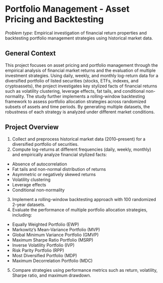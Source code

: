 # Portfolio Management - Asset Pricing and Backtesting

*Problem type:* Empirical investigation of financial return properties and backtesting portfolio management strategies using historical market data.

## General Context
This project focuses on asset pricing and portfolio management through the empirical analysis of financial market returns and the evaluation of multiple investment strategies. Using daily, weekly, and monthly log-return data for a diversified portfolio of listed securities (stocks, ETFs, indexes, and cryptoassets), the project investigates key stylized facts of financial returns such as volatility clustering, leverage effects, fat tails, and conditional non-normality.
The study further implements a rolling-window backtesting framework to assess portfolio allocation strategies across randomized subsets of assets and time periods. By generating multiple datasets, the robustness of each strategy is analyzed under different market conditions.

## Project Overview
1. Collect and preprocess historical market data (2010–present) for a diversified portfolio of securities.
2. Compute log-returns at different frequencies (daily, weekly, monthly) and empirically analyze financial stylized facts:
* Absence of autocorrelation
* Fat tails and non-normal distribution of returns
* Asymmetric or negatively skewed returns
* Volatility clustering
* Leverage effects
* Conditional non-normality
3. Implement a rolling-window backtesting approach with 100 randomized 2-year datasets.
4. Evaluate the performance of multiple portfolio allocation strategies, including:
* Equally Weighted Portfolio (EWP)
* Markowitz’s Mean-Variance Portfolio (MVP)
* Global Minimum Variance Portfolio (GMVP)
* Maximum Sharpe Ratio Portfolio (MSRP)
* Inverse Volatility Portfolio (IVP)
* Risk Parity Portfolio (RPP)
* Most Diversified Portfolio (MDP)
* Maximum Decorrelation Portfolio (MDC)
5. Compare strategies using performance metrics such as return, volatility, Sharpe ratio, and maximum drawdown.
